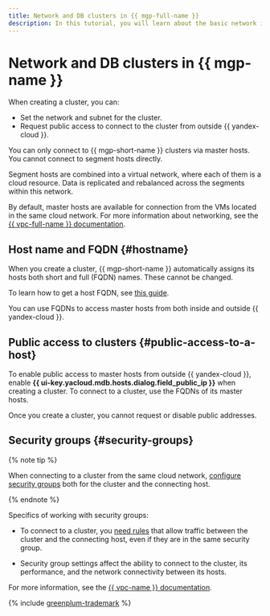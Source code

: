 ```yaml
---
title: Network and DB clusters in {{ mgp-full-name }}
description: In this tutorial, you will learn about the basic network interface settings for a {{ GP }} cluster.
---
```


# Network and DB clusters in {{ mgp-name }}


When creating a cluster, you can:

* Set the network and subnet for the cluster.
* Request public access to connect to the cluster from outside {{ yandex-cloud }}.


You can only connect to {{ mgp-short-name }} clusters via master hosts. You cannot connect to segment hosts directly.

Segment hosts are combined into a virtual network, where each of them is a cloud resource. Data is replicated and rebalanced across the segments within this network.


By default, master hosts are available for connection from the VMs located in the same cloud network. For more information about networking, see the [{{ vpc-full-name }} documentation](../../vpc/concepts/index.md).


## Host name and FQDN {#hostname}

When you create a cluster, {{ mgp-short-name }} automatically assigns its hosts both short and full (FQDN) names. These cannot be changed.

To learn how to get a host FQDN, see [this guide](../operations/connect.md#fqdn).


You can use FQDNs to access master hosts from both inside and outside {{ yandex-cloud }}.

## Public access to clusters {#public-access-to-a-host}

To enable public access to master hosts from outside {{ yandex-cloud }}, enable **{{ ui-key.yacloud.mdb.hosts.dialog.field_public_ip }}** when creating a cluster. To connect to a cluster, use the FQDNs of its master hosts.

Once you create a cluster, you cannot request or disable public addresses.

## Security groups {#security-groups}

{% note tip %}

When connecting to a cluster from the same cloud network, [configure security groups](../operations/connect.md#configuring-security-groups) both for the cluster and the connecting host.

{% endnote %}

Specifics of working with security groups:

* To connect to a cluster, you [need rules](../operations/connect.md#configuring-security-groups) that allow traffic between the cluster and the connecting host, even if they are in the same security group.

* Security group settings affect the ability to connect to the cluster, its performance, and the network connectivity between its hosts.

For more information, see the [{{ vpc-name }} documentation](../../vpc/concepts/security-groups.md).


{% include [greenplum-trademark](../../_includes/mdb/mgp/trademark.md) %}
